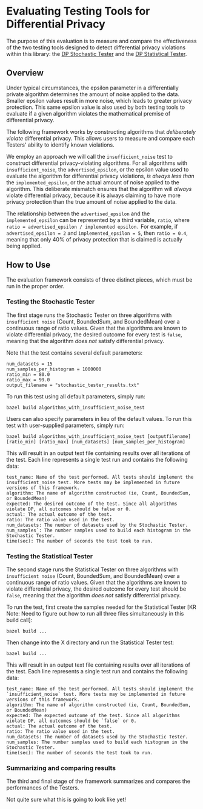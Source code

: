 # Evaluating Testing Tools for Differential Privacy

The purpose of this evaluation is to measure and compare the effectiveness of the two testing tools designed to detect differential privacy violations within this library: the [DP Stochastic Tester](https://github.com/google/differential-privacy/tree/main/cc/testing) and the [DP Statistical Tester](https://github.com/google/differential-privacy/tree/main/java/tests/com/google/privacy/differentialprivacy/statistical). 

## Overview

Under typical circumstances, the epsilon parameter in a differentially private algorithm determines the amount of noise applied to the data. Smaller epsilon values result in more noise, which leads to greater privacy protection. This same epsilon value is also used by both testing tools to evaluate if a given algorithm violates the mathematical premise of differential privacy.

The following framework works by constructing algorithms that *deliberately violate* differential privacy. This allows users to measure and compare each Testers' ability to identify known violations.

We employ an approach we will call the `insufficient_noise` test to construct differential privacy-violating algorithms. For all algorithms with `insufficient_noise`, the `advertised_epsilon`, or the epsilon value used to evaluate the algorithm for differential privacy violations, *is always less than* the `implemented_epsilon`, or the actual amount of noise applied to the algorithm. This deliberate mismatch ensures that the algorithm will *always* violate differential privacy, because it is always claiming to have more privacy protection than the true amount of noise applied to the data.

The relationship between the `advertised_epsilon` and the `implemented_epsilon` can be represented by a third variable, `ratio`, where `ratio = advertised_epsilon / implemented epsilon.` For example, if `advertised_epsilon = 2` and `implemented_epsilon = 5`, then `ratio = 0.4`, meaning that only 40% of privacy protection that is claimed is actually being applied.

## How to Use

The evaluation framework consists of three distinct pieces, which must be run in the proper order.

### Testing the Stochastic Tester

The first stage runs the Stochastic Tester on three algorithms with `insufficient noise` (Count, BoundedSum, and BoundedMean) over a continuous range of ratio values. Given that the algorithms are known to violate differential privacy, the desired outcome for every test is `false`, meaning that the algorithm *does not* satisfy differential privacy.

Note that the test contains several default parameters:

	num_datasets = 15
	num_samples_per_histogram = 1000000
	ratio_min = 80.0
	ratio_max = 99.0
	output_filename = "stochastic_tester_results.txt"

To run this test using all default parameters, simply run:

	bazel build algorithms_with_insufficient_noise_test

Users can also specify parameters in lieu of the default values. To run this test with user-supplied parameters, simply run:

	bazel build algorithms_with_insufficient_noise_test [outputfilename] [ratio_min] [ratio_max] [num_datasets] [num_samples_per_histogram]

This will result in an output text file containing results over all iterations of the test. Each line represents a single test run and contains the following data:

	test_name: Name of the test performed. All tests should implement the insufficient_noise test. More tests may be implemented in future versions of this framework.
	algorithm: The name of algorithm constructed (ie, Count, BoundedSum, or BoundedMean)
	expected: The desired outcome of the test. Since all algorithms violate DP, all outcomes should be false or 0.
	actual: The actual outcome of the test.
	ratio: The ratio value used in the test. 
	num_datasets: The number of datasets used by the Stochastic Tester.
	num_samples`: The number samples used to build each histogram in the Stochastic Tester.
	time(sec): The number of seconds the test took to run.

### Testing the Statistical Tester

The second stage runs the Statistical Tester on three algorithms with `insufficient noise` (Count, BoundedSum, and BoundedMean) over a continuous range of ratio values. Given that the algorithms are known to violate differential privacy, the desired outcome for every test should be `false`, meaning that the algorithm *does not* satisfy differential privacy.

To run the test, first create the samples needed for the Statistical Tester [KR Note: Need to figure out how to run all three files simultaneously in this build call]:

	bazel build ...

Then change into the X directory and run the Statistical Tester test:

	bazel build ...

This will result in an output text file containing results over all iterations of the test. Each line represents a single test run and contains the following data:

	test_name: Name of the test performed. All tests should implement the `insufficient_noise` test. More tests may be implemented in future versions of this framework.
	algorithm: The name of algorithm constructed (ie, Count, BoundedSum, or BoundedMean)
	expected: The expected outcome of the test. Since all algorithms violate DP, all outcomes should be `false` or 0.
	actual: The actual outcome of the test.
	ratio: The ratio value used in the test.
	num_datasets: The number of datasets used by the Stochastic Tester.
	num_samples: The number samples used to build each histogram in the Stochastic Tester.
	time(sec): The number of seconds the test took to run.

### Summarizing and comparing results

The third and final stage of the framework summarizes and compares the performances of the Testers. 

Not quite sure what this is going to look like yet!
